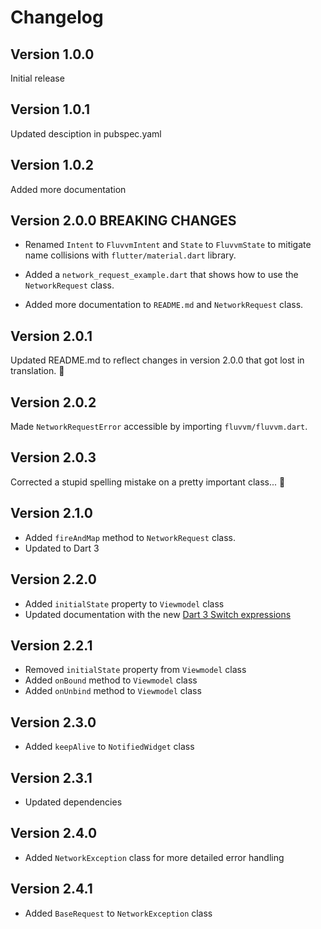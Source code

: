 # Changelog

## Version 1.0.0

Initial release

## Version 1.0.1

Updated desciption in pubspec.yaml

## Version 1.0.2

Added more documentation

## Version 2.0.0 __BREAKING CHANGES__

* Renamed `Intent` to `FluvvmIntent` and `State` to `FluvvmState` to mitigate name collisions with `flutter/material.dart` library.

* Added a `network_request_example.dart` that shows how to use the `NetworkRequest` class.

* Added more documentation to `README.md` and `NetworkRequest` class.

## Version 2.0.1

Updated README.md to reflect changes in version 2.0.0 that got lost in translation. 🤦

## Version 2.0.2

Made `NetworkRequestError` accessible by importing `fluvvm/fluvvm.dart`.

## Version 2.0.3

Corrected a stupid spelling mistake on a pretty important class... 🤫

## Version 2.1.0

* Added `fireAndMap` method to `NetworkRequest` class.
* Updated to Dart 3

## Version 2.2.0

* Added `initialState` property to `Viewmodel` class
* Updated documentation with the new [Dart 3 Switch expressions](https://dart.dev/language/branches#switch-expressions)

## Version 2.2.1

* Removed `initialState` property from `Viewmodel` class
* Added `onBound` method to `Viewmodel` class
* Added `onUnbind` method to `Viewmodel` class

## Version 2.3.0

* Added `keepAlive` to `NotifiedWidget` class

## Version 2.3.1

* Updated dependencies

## Version 2.4.0

* Added `NetworkException` class for more detailed error handling

## Version 2.4.1

* Added `BaseRequest` to `NetworkException` class
